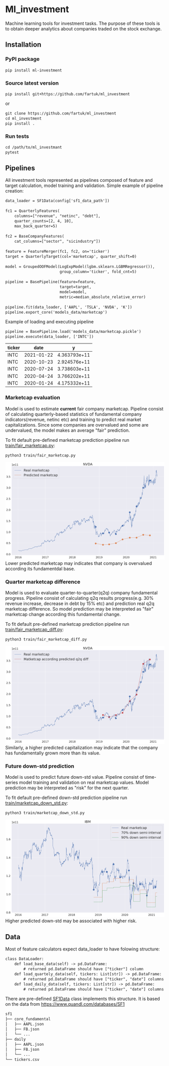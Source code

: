 
# Ml_investment
Machine learning tools for investment tasks. The purpose of these tools is to obtain deeper analytics about companies traded on the stock exchange.

## Installation
### PyPI package
```
pip install ml-investment
```
### Source latest version
```
pip install git+https://github.com/fartuk/ml_investment
```
or 
```
git clone https://github.com/fartuk/ml_investment
cd ml_investment
pip install .
```
### Run tests
```
cd /path/to/ml_investmant
pytest
```
## Pipelines
All investment tools represented as pipelines composed of feature and target calculation, model training and validation.
Simple example of pipeline creation:

```python3
data_loader = SF1Data(config['sf1_data_path'])

fc1 = QuarterlyFeatures(
    columns=["revenue", "netinc", "debt"],
    quarter_counts=[2, 4, 10],
    max_back_quarter=5)

fc2 = BaseCompanyFeatures(
    cat_columns=["sector", "sicindustry"])

feature = FeatureMerger(fc1, fc2, on='ticker')
target = QuarterlyTarget(col='marketcap', quarter_shift=0)

model = GroupedOOFModel(LogExpModel(lgbm.sklearn.LGBMRegressor()),
                        group_column='ticker', fold_cnt=5)

pipeline = BasePipeline(feature=feature, 
                        target=target, 
                        model=model, 
                        metric=median_absolute_relative_error)

pipeline.fit(data_loader, ['AAPL', 'TSLA', 'NVDA', 'K'])
pipeline.export_core('models_data/marketcap')
```

Example of loading and executing pipeline
```python3
pipeline = BasePipeline.load('models_data/marketcap.pickle')
pipeline.execute(data_loader, ['INTC'])
```
ticker | date | y 
--- | --- | --- 
INTC | 2021-01-22 | 4.363793e+11 
INTC | 2020-10-23 | 2.924576e+11
INTC | 2020-07-24 | 3.738603e+11
INTC | 2020-04-24 | 3.766202e+11 
INTC | 2020-01-24 | 4.175332e+11


### Marketcap evaluation
Model is used to estimate **current** fair company marketcap. 
Pipeline consist of calculating quarterly-based statistics of fundamental company indicators(revenue, netinc etc) and training to predict real market capitalizations. Since some companies are overvalued and some are undervalued, the model makes an average "fair" prediction.

To fit default pre-defined marketcap prediction pipeline run [train/fair_marketcap.py](train/fair_marketcap.py):
```properties
python3 train/fair_marketcap.py
```

![plot](./images/marketcap_prediction.png?raw=true "marketcap_prediction")
Lower predicted marketcap may indicates that company is overvalued according its fundamentdal base.



### Quarter marketcap difference
Model is used to evaluate quarter-to-quarter(q2q) company fundamental progress.
Pipeline consist of calculating q2q results progress(e.g. 30% revenue increase, decrease in debt by 15% etc) and prediction real q2q marketcap difference. So model prediction may be interpreted as "fair" marketcap change according this fundamental change.

To fit default pre-defined marketcap prediction pipeline run [train/fair_marketcap_diff.py](train/fair_marketcap_diff.py):
```properties
python3 train/fair_marketcap_diff.py
```

![plot](./images/marketcap_diff_prediction.png?raw=true "marketcap_prediction")
Similarly, a higher predicted capitalization may indicate that the company has fundamentally grown more than its value.



### Future down-std prediction
Model is used to predict future down-std value.
Pipeline consist of time-series model training and validation on real marketcap values. Model prediction may be interpreted as "risk" for the next quarter.

To fit default pre-defined down-std prediction pipeline run [train/marketcap_down_std.py](train/marketcap_down_std.py):
```properties
python3 train/marketcap_down_std.py
```

![plot](./images/marketcap_down_std_prediction.png?raw=true "marketcap_down_std_prediction")
Higher predicted down-std may be associated with higher risk.




## Data
Most of feature calculators expect data_loader to have folowing structure:
```python3
class DataLoader:
    def load_base_data(self) -> pd.DataFrame:
        # returned pd.DataFrame should have ["ticker"] column
    def load_quartely_data(self, tickers: List[str]) -> pd.DataFrame:
        # returned pd.DataFrame should have ["ticker", "date"] columns
    def load_daily_data(self, tickers: List[str]) -> pd.DataFrame:
        # returned pd.DataFrame should have ["ticker", "date"] columns
```
There are pre-defined [SF1Data](data.py#L11) class implements this structure.
It is based on the data from https://www.quandl.com/databases/SF1

    sf1
    ├── core_fundamental 
    │   ├── AAPL.json
    │   ├── FB.json
    │   └── ...
    ├── daily
    │   ├── AAPL.json
    │   ├── FB.json
    │   └── ...
    └── tickers.csv

